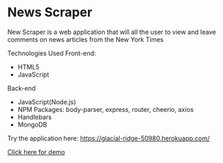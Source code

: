# News Scraper
New Scraper is a web application that will all the user to view and leave comments on news articles from the New York Times

Technologies Used
Front-end:
  * HTML5
  * JavaScript
  
Back-end
  * JavaScript(Node.js)
  * NPM Packages: body-parser, express, router, cheerio, axios
  * Handlebars
  * MongoDB
  
  Try the application here:  https://glacial-ridge-50980.herokuapp.com/
  
  [Click here for demo](https://drive.google.com/file/d/1y7DXKBqHHTt1ubyLncf9uRbgR18Jva3H/view)
